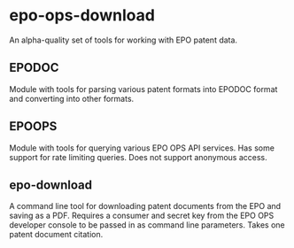 # epo-ops-download

An alpha-quality set of tools for working with EPO patent data.

## EPODOC
Module with tools for parsing various patent formats into EPODOC format and converting into other formats.

## EPOOPS
Module with tools for querying various EPO OPS API services. Has some support
for rate limiting queries.  Does not support anonymous access.

## epo-download
A command line tool for downloading patent documents from the EPO and saving as
a PDF. Requires a consumer and secret key from the EPO OPS developer console to be passed in
as command line parameters.  Takes one patent document citation.

